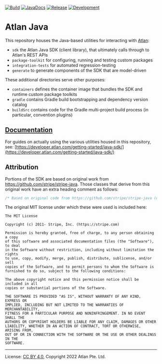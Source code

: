 <!-- SPDX-License-Identifier: CC-BY-4.0 -->
<!-- Copyright 2022 Atlan Pte. Ltd. -->

[![Build](https://github.com/atlanhq/atlan-java/workflows/Merge/badge.svg)](https://github.com/atlanhq/atlan-java/actions/workflows/merge.yml?query=workflow%3AMerge)
[![JavaDocs](https://img.shields.io/badge/javadocs-passing-success)](https://atlanhq.github.io/atlan-java/)
[![Release](https://img.shields.io/maven-central/v/com.atlan/atlan-java?label=release)](https://s01.oss.sonatype.org/content/repositories/releases/com/atlan/atlan-java/)
[![Development](https://img.shields.io/nexus/s/com.atlan/atlan-java?label=development&server=https%3A%2F%2Fs01.oss.sonatype.org)](https://s01.oss.sonatype.org/content/repositories/snapshots/com/atlan/atlan-java/)
<!--[![CodeQL](https://github.com/atlanhq/atlan-java/workflows/CodeQL/badge.svg)](https://github.com/atlanhq/atlan-java/actions/workflows/codeql-analysis.yml) -->

# Atlan Java

This repository houses the Java-based utilities for interacting with [Atlan](https://atlan.com):

- `sdk` the Atlan Java SDK (client library), that ultimately calls through to Atlan's REST APIs
- `package-toolkit` for configuring, running and testing custom packages
- `integration-tests` for automated regression-testing
- `generate` to generate components of the SDK that are model-driven

These additional directories serve other purposes:

- `containers` defines the container image that bundles the SDK and runtime custom package toolkits
- `gradle` contains Gradle build bootstrapping and dependency version catalog
- `buildSrc` contains code for the Gradle multi-project build process (in particular, convention plugins)

## [Documentation](https://developer.atlan.com/getting-started/java-sdk/)

For guides on actually using the various utilities housed in this repository, see: [https://developer.atlan.com/getting-started/java-sdk/](https://developer.atlan.com/getting-started/java-sdk/)

## Attribution

Portions of the SDK are based on original work from https://github.com/stripe/stripe-java. Those classes that derive from this original work have an extra heading comment as follows:

```java
/* Based on original code from https://github.com/stripe/stripe-java (under MIT license) */
```

The original MIT license under which these were used is included here:

```text
The MIT License

Copyright (c) 2011- Stripe, Inc. (https://stripe.com)

Permission is hereby granted, free of charge, to any person obtaining a copy
of this software and associated documentation files (the "Software"), to deal
in the Software without restriction, including without limitation the rights
to use, copy, modify, merge, publish, distribute, sublicense, and/or sell
copies of the Software, and to permit persons to whom the Software is
furnished to do so, subject to the following conditions:

The above copyright notice and this permission notice shall be included in all
copies or substantial portions of the Software.

THE SOFTWARE IS PROVIDED "AS IS", WITHOUT WARRANTY OF ANY KIND, EXPRESS OR
IMPLIED, INCLUDING BUT NOT LIMITED TO THE WARRANTIES OF MERCHANTABILITY,
FITNESS FOR A PARTICULAR PURPOSE AND NONINFRINGEMENT. IN NO EVENT SHALL THE
AUTHORS OR COPYRIGHT HOLDERS BE LIABLE FOR ANY CLAIM, DAMAGES OR OTHER
LIABILITY, WHETHER IN AN ACTION OF CONTRACT, TORT OR OTHERWISE, ARISING FROM,
OUT OF OR IN CONNECTION WITH THE SOFTWARE OR THE USE OR OTHER DEALINGS IN THE
SOFTWARE.
```

----
License: [CC BY 4.0](https://creativecommons.org/licenses/by/4.0/),
Copyright 2022 Atlan Pte. Ltd.
